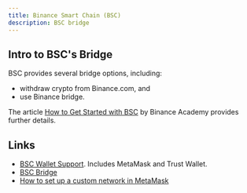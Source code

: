 ```yaml
---
title: Binance Smart Chain (BSC)
description: BSC bridge
---
```


## Intro to BSC's Bridge

BSC provides several bridge options, including:

- withdraw crypto from Binance.com, and
- use Binance bridge.

The article [How to Get Started with BSC](https://academy.binance.com/en/articles/how-to-get-started-with-binance-smart-chain-bsc) by Binance Academy provides further details.

## Links

- [BSC Wallet Support](https://docs.binance.org/wallets/bsc-wallets.html). Includes MetaMask and Trust Wallet.
- [BSC Bridge](https://www.bnbchain.org/en/bridge)
- [How to set up a custom network in MetaMask](/tutorials/metamask-setup/#set-up-custom-network)
